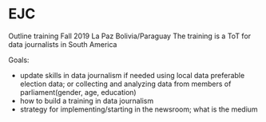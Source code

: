 # EJC
Outline training Fall 2019 La Paz  Bolivia/Paraguay
The training is a ToT for data journalists in South America

Goals:
- update skills in data journalism if needed using local data preferable election data; or collecting and analyzing data from members of parliament(gender, age, education)
- how to build a training in data journalism
- strategy for implementing/starting in the newsroom; what is the medium

